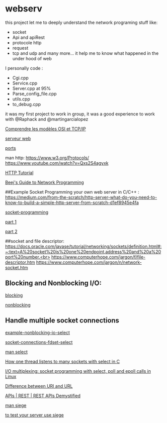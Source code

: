 # webserv


this project let me to deeply understand the network programing stuff like:
- socket
- Api and apiRest
- protocole http
- request 
- tcp and udp
and many more...
it help me to know what happened in the under hood of web

I personally code :
- Cgi.cpp
- Service.cpp
- Server.cpp at 95%
- Parse_config_file.cpp
- utils.cpp
- to_debug.cpp

it was my first project to work in group, it was a good experience to work with @Raphack and @martingarcialopez

[Comprendre les modèles OSI et TCP/IP](https://www.youtube.com/watch?v=26jazyc7VNk)
  
[serveur web](https://www.youtube.com/watch?v=msB9AvJ4bTM)
  
[ports](https://www.youtube.com/watch?v=YSl6bordSh8)
  
  man http:
    https://www.w3.org/Protocols/<br>
    https://www.youtube.com/watch?v=Qxs2S4agyxk <br>

[HTTP Tutorial](https://www.tutorialspoint.com/http/index.htm)

[Beej's Guide to Network Programming](http://beej.us/guide/bgnet/html)
    
##Example Socket Programming your own web server in C/C++ :<br>
https://medium.com/from-the-scratch/http-server-what-do-you-need-to-know-to-build-a-simple-http-server-from-scratch-d1ef8945e4fa<br>

[socket-programming](https://www.geeksforgeeks.org/socket-programming-cc/)

[part 1](https://www.youtube.com/watch?v=LtXEMwSG5-8)

[part 2](https://www.youtube.com/watch?v=mStnzIEprH8)

##socket and file descriptor:<br>
https://docs.oracle.com/javase/tutorial/networking/sockets/definition.html#:~:text=A%20socket%20is%20one%20endpoint,address%20and%20a%20port%20number.<br>
https://www.computerhope.com/jargon/f/file-descriptor.htm
https://www.computerhope.com/jargon/n/network-socket.htm

## Blocking and Nonblocking I/O:<br>
[blocking](http://faculty.salina.k-state.edu/tim/ossg/Device/blocking.html)

[nonblocking](https://www.ibm.com/docs/en/i/7.4?topic=concepts-nonblocking-io)

## Handle multiple socket connections 

[example-nonblocking-io-select](https://www.ibm.com/docs/en/i/7.2?topic=designs-example-nonblocking-io-select)

[socket-connections-fdset-select](https://www.binarytides.com/multiple-socket-connections-fdset-select-linux/)

[man select](https://man7.org/linux/man-pages/man2/select.2.html)

[How one thread listens to many sockets with select in C](https://www.youtube.com/watch?v=Y6pFtgRdUts)

[I/O multiplexing: socket programming with select, poll and epoll calls in Linux](https://www.youtube.com/watch?v=dEHZb9JsmOU&list=WL&index=84&t=161s)

[Difference between URI and URL](https://www.youtube.com/watch?v=vpYct2npKD8)

[APIs | REST | REST APIs Demystified](https://youtu.be/FOZtRzY5x8E)

[man siege](https://linux.die.net/man/1/siege)

[to test your server use siege](https://www.interserver.net/tips/kb/http-load-testing-siege/)
